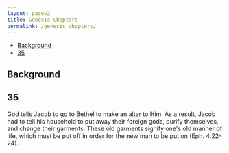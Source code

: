 ```yaml
---
layout: pagev2
title: Genesis Chapters
permalink: /genesis_chapters/
---
```

- [Background](#background)
- [35](#35)

## Background

## 35

God tells Jacob to go to Bethel to make an altar to Him. As a result, Jacob had to tell his household to put away their foreign gods, purify themselves, and change their garments. These old garments signify one's old manner of life, which must be put off in order for the new man to be put on (Eph. 4:22-24). 